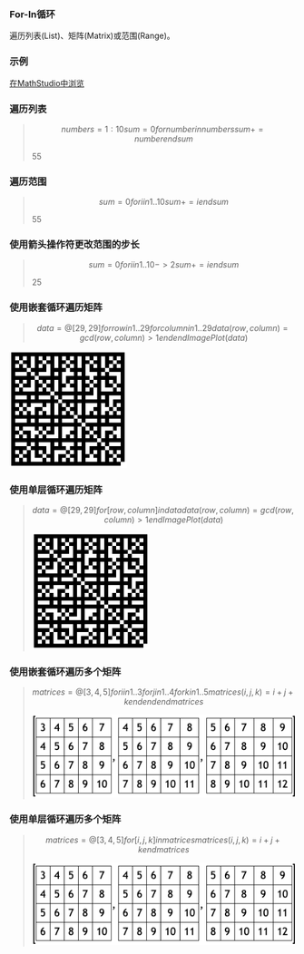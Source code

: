 ### For-In循环

遍历列表(List)、矩阵(Matrix)或范围(Range)。

### 示例

[在MathStudio中浏览](http://mathstud.io/?input[0]=bnVtYmVycyA9IDE6MTANCnN1bSA9IDANCmZvciBudW1iZXIgaW4gbnVtYmVycw0KIHN1bSArPSBudW1iZXINCmVuZA0Kc3Vt&input[1]=c3VtID0gMA0KZm9yIGkgaW4gMS4uMTANCiBzdW0gKz0gaQ0KZW5kDQpzdW0%3D&input[2]=c3VtID0gMA0KZm9yIGkgaW4gMS4uMTAgLT4gMg0KIHN1bSArPSBpDQplbmQNCnN1bQ%3D%3D&input[3]=ZGF0YSA9IEBbMjksIDI5XQ0KZm9yIHJvdyBpbiAxLi4yOQ0KIGZvciBjb2x1bW4gaW4gMS4uMjkNCiAgZGF0YShyb3csY29sdW1uKSA9IGdjZChyb3csY29sdW1uKSA%2BIDENCiBlbmQNCmVuZA0KSW1hZ2VQbG90KGRhdGEp&input[4]=ZGF0YSA9IEBbMjksIDI5XQ0KZm9yIFtyb3csIGNvbHVtbl0gaW4gZGF0YQ0KIGRhdGEocm93LGNvbHVtbikgPSBnY2Qocm93LGNvbHVtbikgPiAxDQplbmQNCkltYWdlUGxvdChkYXRhKQ%3D%3D&input[5]=bWF0cmljZXMgPSBAWzMsNCw1XQ0KZm9yIGkgaW4gMS4uMw0KIGZvciBqIGluIDEuLjQNCiAgZm9yIGsgaW4gMS4uNQ0KICAgbWF0cmljZXMoaSxqLGspID0gaSArIGogKyBrDQogIGVuZA0KIGVuZA0KZW5kDQptYXRyaWNlcw%3D%3D&input[6]=bWF0cmljZXMgPSBAWzMsNCw1XQ0KZm9yIFtpLCBqLCBrXSBpbiBtYXRyaWNlcw0KIG1hdHJpY2VzKGksaixrKSA9IGkgKyBqICsgaw0KZW5kDQptYXRyaWNlcw%3D%3D)

### 遍历列表

> ```math
> numbers = 1:10
> sum = 0
> for number in numbers
>  sum += number
> end
> sum
> ```
>
> $55$

### 遍历范围

> ```math
> sum = 0
> for i in 1..10
>  sum += i
> end
> sum
> ```
>
> $55$

### 使用箭头操作符更改范围的步长

> ```math
> sum = 0
> for i in 1..10 -> 2
>  sum += i
> end
> sum
> ```
>
> $25$

### 使用嵌套循环遍历矩阵

> ```math
> data = @[29, 29]
> for row in 1..29
>  for column in 1..29
>   data(row, column) = gcd(row, column) > 1
>  end
> end
> ImagePlot(data)
> ```

<img src="../_media/Scripts/For-InLoops/graphing_00.png" alt="graphing_00" style="zoom:50%;" />

### 使用单层循环遍历矩阵

> ```math
> data = @[29, 29]
> for [row, column] in data
>  data(row, column) = gcd(row, column) > 1
> end
> ImagePlot(data)
> ```
>
> <img src="../_media/Scripts/For-InLoops/graphing_00.png" alt="graphing_00" style="zoom:50%;" />

### 使用嵌套循环遍历多个矩阵

> ```math
> matrices = @[3, 4, 5]
> for i in 1..3
>  for j in 1..4
>   for k in 1..5
>    matrices(i, j, k) = i + j + k
>   end
>  end
> end
> matrices
> ```
>
> <img src="../_media/Scripts/For-InLoops/graphing_01.png" alt="graphing_01" style="zoom:50%;" />

### 使用单层循环遍历多个矩阵

> ```math
> matrices = @[3, 4, 5]
> for [i, j, k] in matrices
>  matrices(i, j, k) = i + j + k
> end
> matrices
> ```
>
> <img src="../_media/Scripts/For-InLoops/graphing_01.png" alt="graphing_01" style="zoom:50%;" />
